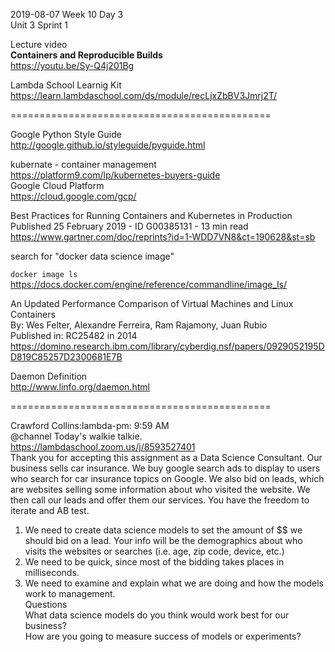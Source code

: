 
2019-08-07 Week 10 Day 3    
Unit 3 Sprint 1 

Lecture video  
**Containers and Reproducible Builds**  
https://youtu.be/Sy-Q4j201Bg  

Lambda School Learnig Kit  
https://learn.lambdaschool.com/ds/module/recLjxZbBV3Jmrj2T/  

=============================================

Google Python Style Guide  
http://google.github.io/styleguide/pyguide.html  

kubernate - container management  
https://platform9.com/lp/kubernetes-buyers-guide   
Google Cloud Platform  
https://cloud.google.com/gcp/  

Best Practices for Running Containers and Kubernetes in Production  
Published 25 February 2019 - ID G00385131 - 13 min read  
https://www.gartner.com/doc/reprints?id=1-WDD7VN8&ct=190628&st=sb  

search for "docker data science image"

`docker image ls`  
https://docs.docker.com/engine/reference/commandline/image_ls/  
 
An Updated Performance Comparison of Virtual Machines and Linux Containers  
By: Wes Felter, Alexandre Ferreira, Ram Rajamony, Juan Rubio  
Published in: RC25482 in 2014    
https://domino.research.ibm.com/library/cyberdig.nsf/papers/0929052195DD819C85257D2300681E7B   
 
Daemon Definition  
http://www.linfo.org/daemon.html  

=============================================

Crawford Collins:lambda-pm: 9:59 AM  
@channel Today's walkie talkie.  https://lambdaschool.zoom.us/j/8593527401  
Thank you for accepting this assignment as a Data Science Consultant.  Our business sells car insurance. We buy google search ads to display to users who search for car insurance topics on Google. We also bid on leads, which are websites selling some information about who visited the website. We then call our leads and offer them our services. You have the freedom to iterate and AB test.
1. We need to create data science models to set the amount of $$ we should bid on a lead. Your info will be the demographics about who visits the websites or searches (i.e. age, zip code, device, etc.)  
2. We need to be quick, since most of the bidding takes places in milliseconds.  
3. We need to examine and explain what we are doing and how the models work to management.  
Questions  
What data science models do you think would work best for our business?  
How are you going to measure success of models or experiments?   
